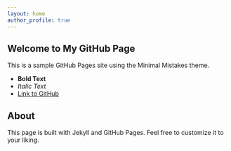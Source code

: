 ```yaml
---
layout: home
author_profile: true
---
```


## Welcome to My GitHub Page

This is a sample GitHub Pages site using the Minimal Mistakes theme.

- **Bold Text**
- *Italic Text*
- [Link to GitHub](https://github.com)

## About

This page is built with Jekyll and GitHub Pages. Feel free to customize it to your liking.
